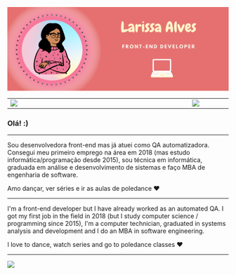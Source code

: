 ![capa github](https://github.com/larissa144/larissa144/blob/main/capa.png)

<center>
<table>
    <tr>
        <td><img width="400px" align="left" src="https://github-readme-stats.vercel.app/api/top-langs/?username=larissa144&hide=html&layout=compact&theme=buefy" /></td>
        <td><img width="495px" align="left" src="https://github-readme-stats.vercel.app/api?username=larissa144&theme=buefy"/></td>
    </tr>   
</table>
</center>

### Olá! :)

---

Sou desenvolvedora front-end mas já atuei como QA automatizadora. Consegui meu primeiro emprego na área em 2018 (mas estudo informática/programação desde 2015), sou técnica em informática, graduada em análise e desenvolvimento de sistemas e faço MBA de engenharia de software.  

Amo dançar, ver séries e ir as aulas de poledance :heart:

---


I'm a front-end developer but I have already worked as an automated QA. I got my first job in the field in 2018 (but I study computer science / programming since 2015), I'm a computer technician, graduated in systems analysis and development and I do an MBA in software engineering.


I love to dance, watch series and go to poledance classes :heart:

---


![](https://komarev.com/ghpvc/?username=larissa144&color=blue&style=flat)
